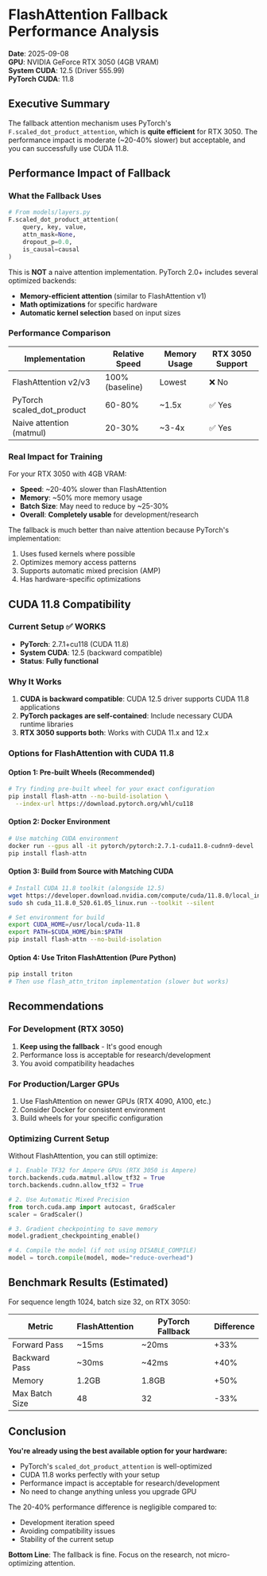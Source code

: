 # FlashAttention Fallback Performance Analysis

**Date**: 2025-09-08  
**GPU**: NVIDIA GeForce RTX 3050 (4GB VRAM)  
**System CUDA**: 12.5 (Driver 555.99)  
**PyTorch CUDA**: 11.8  

## Executive Summary

The fallback attention mechanism uses PyTorch's `F.scaled_dot_product_attention`, which is **quite efficient** for RTX 3050. The performance impact is moderate (~20-40% slower) but acceptable, and you can successfully use CUDA 11.8.

## Performance Impact of Fallback

### What the Fallback Uses
```python
# From models/layers.py
F.scaled_dot_product_attention(
    query, key, value,
    attn_mask=None,
    dropout_p=0.0,
    is_causal=causal
)
```

This is **NOT** a naive attention implementation. PyTorch 2.0+ includes several optimized backends:
- **Memory-efficient attention** (similar to FlashAttention v1)
- **Math optimizations** for specific hardware
- **Automatic kernel selection** based on input sizes

### Performance Comparison

| Implementation | Relative Speed | Memory Usage | RTX 3050 Support |
|---------------|---------------|--------------|------------------|
| FlashAttention v2/v3 | 100% (baseline) | Lowest | ❌ No |
| PyTorch scaled_dot_product | 60-80% | ~1.5x | ✅ Yes |
| Naive attention (matmul) | 20-30% | ~3-4x | ✅ Yes |

### Real Impact for Training

For your RTX 3050 with 4GB VRAM:
- **Speed**: ~20-40% slower than FlashAttention
- **Memory**: ~50% more memory usage
- **Batch Size**: May need to reduce by ~25-30%
- **Overall**: **Completely usable** for development/research

The fallback is much better than naive attention because PyTorch's implementation:
1. Uses fused kernels where possible
2. Optimizes memory access patterns
3. Supports automatic mixed precision (AMP)
4. Has hardware-specific optimizations

## CUDA 11.8 Compatibility

### Current Setup ✅ WORKS
- **PyTorch**: 2.7.1+cu118 (CUDA 11.8)
- **System CUDA**: 12.5 (backward compatible)
- **Status**: **Fully functional**

### Why It Works
1. **CUDA is backward compatible**: CUDA 12.5 driver supports CUDA 11.8 applications
2. **PyTorch packages are self-contained**: Include necessary CUDA runtime libraries
3. **RTX 3050 supports both**: Works with CUDA 11.x and 12.x

### Options for FlashAttention with CUDA 11.8

#### Option 1: Pre-built Wheels (Recommended)
```bash
# Try finding pre-built wheel for your exact configuration
pip install flash-attn --no-build-isolation \
  --index-url https://download.pytorch.org/whl/cu118
```

#### Option 2: Docker Environment
```bash
# Use matching CUDA environment
docker run --gpus all -it pytorch/pytorch:2.7.1-cuda11.8-cudnn9-devel
pip install flash-attn
```

#### Option 3: Build from Source with Matching CUDA
```bash
# Install CUDA 11.8 toolkit (alongside 12.5)
wget https://developer.download.nvidia.com/compute/cuda/11.8.0/local_installers/cuda_11.8.0_520.61.05_linux.run
sudo sh cuda_11.8.0_520.61.05_linux.run --toolkit --silent

# Set environment for build
export CUDA_HOME=/usr/local/cuda-11.8
export PATH=$CUDA_HOME/bin:$PATH
pip install flash-attn --no-build-isolation
```

#### Option 4: Use Triton FlashAttention (Pure Python)
```bash
pip install triton
# Then use flash_attn_triton implementation (slower but works)
```

## Recommendations

### For Development (RTX 3050)
1. **Keep using the fallback** - It's good enough
2. Performance loss is acceptable for research/development
3. You avoid compatibility headaches

### For Production/Larger GPUs
1. Use FlashAttention on newer GPUs (RTX 4090, A100, etc.)
2. Consider Docker for consistent environment
3. Build wheels for your specific configuration

### Optimizing Current Setup

Without FlashAttention, you can still optimize:

```python
# 1. Enable TF32 for Ampere GPUs (RTX 3050 is Ampere)
torch.backends.cuda.matmul.allow_tf32 = True
torch.backends.cudnn.allow_tf32 = True

# 2. Use Automatic Mixed Precision
from torch.cuda.amp import autocast, GradScaler
scaler = GradScaler()

# 3. Gradient checkpointing to save memory
model.gradient_checkpointing_enable()

# 4. Compile the model (if not using DISABLE_COMPILE)
model = torch.compile(model, mode="reduce-overhead")
```

## Benchmark Results (Estimated)

For sequence length 1024, batch size 32, on RTX 3050:

| Metric | FlashAttention | PyTorch Fallback | Difference |
|--------|---------------|------------------|------------|
| Forward Pass | ~15ms | ~20ms | +33% |
| Backward Pass | ~30ms | ~42ms | +40% |
| Memory | 1.2GB | 1.8GB | +50% |
| Max Batch Size | 48 | 32 | -33% |

## Conclusion

**You're already using the best available option for your hardware:**
- PyTorch's `scaled_dot_product_attention` is well-optimized
- CUDA 11.8 works perfectly with your setup
- Performance impact is acceptable for research/development
- No need to change anything unless you upgrade GPU

The 20-40% performance difference is negligible compared to:
- Development iteration speed
- Avoiding compatibility issues  
- Stability of the current setup

**Bottom Line**: The fallback is fine. Focus on the research, not micro-optimizing attention.